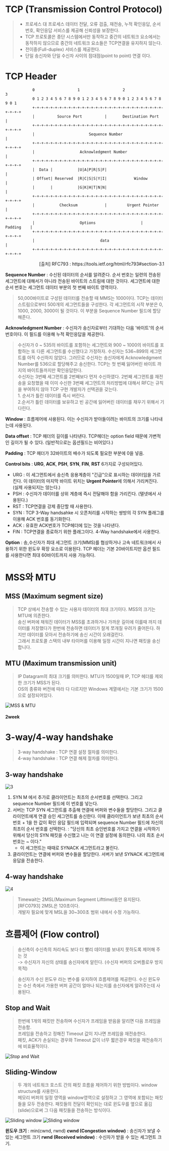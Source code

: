 # TCP (Transmission Control Protocol)
> * 프로세스 대 프로세스 데이터 전달, 오류 검출, 재전송, 누적 확인응답, 순서번호, 확인응답 서비스를 제공해 신뢰성을 보장한다.   
>* TCP 프로토콜은 종단 시스템에서만 동작하고 중간의 네트워크 요소에서는 동작하지 않으므로 중간의 네트워크 요소들은 TCP연결을 유지하지 않는다.
>* 전이중(Full-duplex) 서비스를 제공한다.
>* 단일 송신자와 단일 수신자 사이의 점대점(point to point) 연결 이다.

# TCP Header   
                0                   1                   2                   3
                0 1 2 3 4 5 6 7 8 9 0 1 2 3 4 5 6 7 8 9 0 1 2 3 4 5 6 7 8 9 0 1   
                +-+-+-+-+-+-+-+-+-+-+-+-+-+-+-+-+-+-+-+-+-+-+-+-+-+-+-+-+-+-+-+-+
                |          Source Port          |       Destination Port        |
                +-+-+-+-+-+-+-+-+-+-+-+-+-+-+-+-+-+-+-+-+-+-+-+-+-+-+-+-+-+-+-+-+
                |                        Sequence Number                        |
                +-+-+-+-+-+-+-+-+-+-+-+-+-+-+-+-+-+-+-+-+-+-+-+-+-+-+-+-+-+-+-+-+
                |                    Acknowledgment Number                      |
                +-+-+-+-+-+-+-+-+-+-+-+-+-+-+-+-+-+-+-+-+-+-+-+-+-+-+-+-+-+-+-+-+
                |  Data |           |U|A|P|R|S|F|                               |
                | Offset| Reserved  |R|C|S|S|Y|I|            Window             |
                |       |           |G|K|H|T|N|N|                               |
                +-+-+-+-+-+-+-+-+-+-+-+-+-+-+-+-+-+-+-+-+-+-+-+-+-+-+-+-+-+-+-+-+
                |           Checksum            |         Urgent Pointer        |
                +-+-+-+-+-+-+-+-+-+-+-+-+-+-+-+-+-+-+-+-+-+-+-+-+-+-+-+-+-+-+-+-+
                |                    Options                    |    Padding    |
                +-+-+-+-+-+-+-+-+-+-+-+-+-+-+-+-+-+-+-+-+-+-+-+-+-+-+-+-+-+-+-+-+
                |                             data                              |
                +-+-+-+-+-+-+-+-+-+-+-+-+-+-+-+-+-+-+-+-+-+-+-+-+-+-+-+-+-+-+-+-+
<div style="text-align: right"> [출처] RFC793 : https://tools.ietf.org/html/rfc793#section-3.1</div>

**Sequence Number** : 수신된 데이터의 순서를 알려준다. 순서 번호는 일련의 전송된 세그먼트에 대해서가 아니라 전송된 바이트의 스트림에 대한 것이다. 세그먼트에 대한 순서 번호는 세그먼트 데이터 부분의 첫 번째 바이트 영역이다.
> 50,000바이트로 구성된 데이터를 전송할 때 MMS는 1000이다. TCP는 데이터 스트림으로부터 500개의 세그먼트들을 구성한다. 각 세그먼트의 시작 부분은 0, 1000, 2000, 3000이 될 것이다. 이 부분을  Sequence Number 필드에 할당해준다.

**Acknowledgment Number** : 수신자가 송신자로부터 기대하는 다음 '바이트'의 순서번호이다. 이 필드를 이용해 누적 확인응답을 제공한다.
> 수신자가 0 ~ 535의 바이트를 포함하는 세그먼트와 900 ~ 1000의 바이트를 포함하는 또 다른 세그먼트를 수신했다고 가정하자. 수신자는 536~899의 세그먼트를 아직 수신하지 않았다. 그러므로 수신자는 송신자에게 Acknowledgment Number를 536으로 할당해주고 송신한다.    TCP는 첫 번째 잃어버린 바이트 까지의 바이트들까지만 확인응답한다.    
수신자는 3번째 세그먼트를 2번째보다 먼저 수신하였다. 2번째 세그먼트를 재전송을 요청했을 때 이미 수신한 3번째 세그먼트의 처리방법에 대해서 RFC는 규칙을 부여하지 않아 TCP 구현 개발자가 선택권을 갖는다.<br>1. 순서가 틀린 데이터를 즉시 버린다.   
2.순서가 틀린 데이터를 보유하고 빈 공간에 잃어버린 데이터를 채우기 위해서 기다린다. 

**Window** : 흐름제어에 사용된다. 이는 수신자가 받아들이려는 바이트의 크기를 나타내는데 사용된다.

**Data offset**  : TCP 헤더의 길이를 나타낸다. TCP헤더는 option field 때문에 가변적인 길이가 될 수 있다. (일반적으로는 옵션필드는 비어있다.)

**Padding** : TCP 헤더가 32바이트의 배수가 되도록 필요한 부분에 0을 넣음.

**Control bits** : **URG**, **ACK**, **PSH**, **SYN**, **FIN**, **RST** 6가지로 구성되어있다.   
- URG : 이 세그먼트에서 송신측 응용계층이 "긴급"으로 표시하는 데이터임을 가르킨다. 이 데이터의 마지막 바이트 위치는 **Urgent Pointer**에 의해서 가리켜진다. (실제 사용되지는 않는다.)
- PSH : 수신자가 데이터를 상위 계층에 즉시 전달해야 함을 가리킨다. (텔넷에서 사용된다.)
- RST : TCP연결을 강제 중단할 때 사용한다.
- SYN : TCP 3-Way handsahke 시 오픈처리를 시작하는 쌍방의 각 SYN 플래그를 이용해 ACK 번호를 동기화한다.
- ACK : 유효한 ACK번호가 TCP헤더에 있는 것을 나타낸다.
- FIN : TCP연결을 종료하기 위한 플래그이다. 4-Way handshake에서 사용한다.

**Option** : 송,수신자가 최대 세그먼트 크기(MMS)를 협상하거나 고속 네트워크에서 사용하기 위한 윈도우 확장 요소로 이용된다. TCP 헤더는 기본 20바이트지만 옵션 필드를 사용한다면 최대 60바이트까지 사용 가능하다.

# MSS와 MTU
## MSS (Maximum segment size)
> TCP 상에서 전송할 수 있는 사용자 데이터의 최대 크기이다. MSS의 크기는 MTU에 의존한다.   
   송신 버퍼에 채워진 데이터가 MSS를 초과하거나 가까운 길이에 이를때 까지 데이터를 저장했다가 한번에 전송하면 데이터가 잘게 쪼개질 우려가 줄어든다. 하지만 데이터를 모아서 전송하기에 송신 시간이 오래걸린다.   
    그래서 프로토콜 스택의 내부 타이머를 이용해 일정 시간이 지나면 패킷을 송신합니다.
## MTU (Maximum transmission unit)
> IP Datagram의 최대 크기를 의미한다. MTU가 1500일때 IP, TCP 헤더를 제외한 크기가 MSS가 된다.   
OS의 종류와 버전에 따라 다 다르지만 Windows 계열에서는 기본 크기가 1500으로 설정되어있다. 

![MSS & MTU](./assets/MSS_MTU.png)

#### 2week
# 3-way/4-way handshake
> 3-way handshake : TCP 연결 설정 절차를 의미한다.   
4-way handshake : TCP 연결 해제 절차를 의미한다.

## 3-way handshake

![3](./assets/3hand.png)
1. SYN M 에서 추가로 클라이언트는 최초의 순서번호를 선택한다. 그리고 sequence Number 필드에 이 번호를 넣는다.
2. 서버는 TCP SYN 세그먼트를 추출해 연결에 버퍼와 변수들을 할당한다. 그리고 클라이언트에게 연결 승인 세그먼트를 송신한다. 이때 클라이언트가 보낸 최초의 순서번호 + 1을 한 값이 확인 응답 필드에 입력되며 sequence Number 필드에 자신의 최초이 순서 번호를 선택한다. : "당신의 최초 승인번호를 가지고 연결을 시작하기 위해서 당신의 SYN 패킷을 수신했고 나는 이 연결 설정에 동의한다. 나의 최초 순서번호는 ~ 이다."   
    - 이 세그먼트는 때때로 SYNACK 세그먼트라고 불린다.
3. 클라이언트는 연결에 버퍼와 변수들을 할당한다. 서버가 보낸 SYNACK 세그먼트에 응답을 전송한다.

## 4-way handshake

![4](./assets/4hand.png)
> Timewait는 2MSL(Maximum Segment Lifttime)동안 유지된다. [RFC0793] 2MSL은 120초이다.    
개발자 필요에 맞게 MSL을 30~300초 범위 내에서 수정 가능하다. 
# 흐름제어 (Flow control)
> 송신측이 수신측의 처리속도 보다 더 빨리 데이터를 보내지 못하도록 제어해 주는 것   
-> 수신자가 자신의 상태를 송신자에게 알린다. (수신자 버퍼의 오버플로우 방지 목적)

> 송신자가 수신 윈도우 라는 변수를 유지하여 흐름제어를 제공한다. 수신 윈도우는 수신 측에서 가용한 버퍼 공간이 얼마나 되는지를 송신자에게 알려주는데 사용된다.

## Stop and Wait
> 한번에 1개의 패킷만 전송하며 수신자가 프레임을 받음을 알리면 다음 프레임을 전송함.  
프레임을 전송하고 정해진 Timeout 값이 지나면 프레임을 재전송한다.    
패킷, ACK가 손실되는 경우와 Timeout 값이 너무 짧은경우 패킷을 재전송하기에 비효율적이다.

![Stop and Wait](./assets/Stop-and-Wait-ARQ-7.png)

## Sliding-Window
> 두 개의 네트워크 호스트 간의 패킷 흐름을 제어하기 위한 방법이다. window structure를 사용한다.   
메모리 버퍼의 일정 영역을 window영역으로 설정하고 그 영역에 포함되는 패킷들을 모두 전송한다. 패킷들의 전달이 확인되는 대로 윈도우를 옆으로 옮김(slide)으로써 그 다음 패킷들을 전송하는 방식이다.

![Sliding window](./assets/sliding_window.jpg)
![Sliding window](./assets/Sliding-Window-Protocol.jpg)

**윈도우 크기** : min(cwnd, rwnd)
**cwnd (Congestion window)**  : 송신자가 보낼 수 있는 세그먼트 크기
**rwnd (Received window)** : 수신자가 받을 수 있는 세그먼트 크기.

